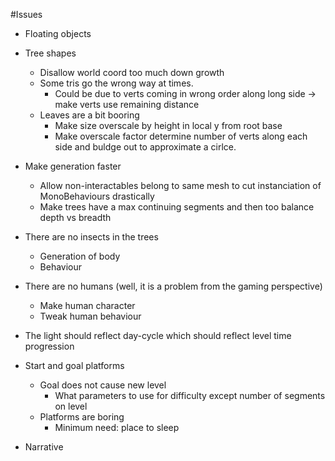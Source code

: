 #Issues

* Floating objects
  

* Tree shapes
  * Disallow world coord too much down growth
  * Some tris go the wrong way at times.
    * Could be due to verts coming in wrong order along long side -> make verts use remaining distance
  * Leaves are a bit booring
    * Make size overscale by height in local y from root base
    * Make overscale factor determine number of verts along each side and buldge out to approximate a cirlce.

* Make generation faster
  * Allow non-interactables belong to same mesh to cut instanciation of MonoBehaviours drastically
  * Make trees have a max continuing segments and then too balance depth vs breadth


* There are no insects in the trees
  * Generation of body
  * Behaviour
  
* There are no humans (well, it is a problem from the gaming perspective)
  * Make human character
  * Tweak human behaviour
  
* The light should reflect day-cycle which should reflect level time progression

* Start and goal platforms
  * Goal does not cause new level
    * What parameters to use for difficulty except number of segments on level
  * Platforms are boring
    * Minimum need: place to sleep
    
* Narrative
